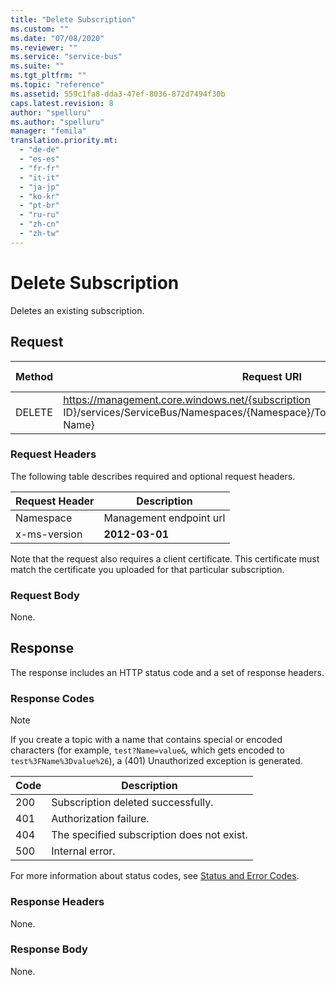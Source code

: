 ```yaml
---
title: "Delete Subscription"
ms.custom: ""
ms.date: "07/08/2020"
ms.reviewer: ""
ms.service: "service-bus"
ms.suite: ""
ms.tgt_pltfrm: ""
ms.topic: "reference"
ms.assetid: 559c1fa8-dda3-47ef-8036-872d7494f30b
caps.latest.revision: 8
author: "spelluru"
ms.author: "spelluru"
manager: "femila"
translation.priority.mt: 
  - "de-de"
  - "es-es"
  - "fr-fr"
  - "it-it"
  - "ja-jp"
  - "ko-kr"
  - "pt-br"
  - "ru-ru"
  - "zh-cn"
  - "zh-tw"
---
```

# Delete Subscription
Deletes an existing subscription.  
  
## Request  
  
|Method|Request URI|HTTP version|  
|------------|-----------------|------------------|  
|DELETE|https://management.core.windows.net/{subscription ID}/services/ServiceBus/Namespaces/{Namespace}/Topics/Subscriptions/{Subscription Name}|HTTP/1.1|  
  
### Request Headers  
 The following table describes required and optional request headers.  
  
|Request Header|Description|  
|--------------------|-----------------|  
|Namespace|Management endpoint url|  
|x-ms-version|**2012-03-01**|  
  
 Note that the request also requires a client certificate. This certificate must match the certificate you uploaded for that particular subscription.  
  
### Request Body  
 None.  
  
## Response  
 The response includes an HTTP status code and a set of response headers.  
  
### Response Codes  
  
> [!NOTE]
>  If you create a topic with a name that contains special or encoded characters (for example, `test?Name=value&`, which gets encoded to `test%3FName%3Dvalue%26`), a (401) Unauthorized exception is generated.  
  
|Code|Description|  
|----------|-----------------|  
|200|Subscription deleted successfully.|  
|401|Authorization failure.|  
|404|The specified subscription does not exist.|  
|500|Internal error.|  
  
 For more information about status codes, see [Status and Error Codes](https://msdn.microsoft.com/library/dd179382.aspx).  
  
### Response Headers  
 None.  
  
### Response Body  
 None.